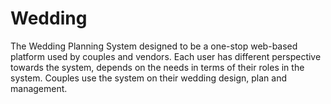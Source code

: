 # Wedding
The Wedding Planning System designed to be a one-stop web-based platform used by couples and vendors. Each user has different perspective towards the system, depends on the needs in terms of their roles in the system. Couples use the system on their wedding design, plan and management.
